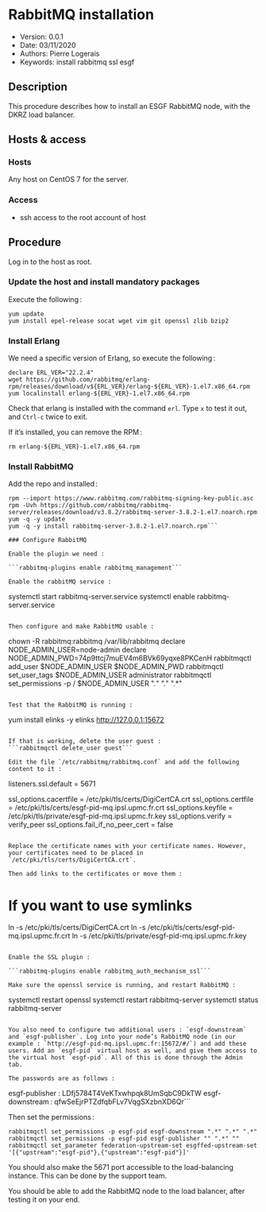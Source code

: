 RabbitMQ installation
=======================

* Version: 0.0.1
* Date: 03/11/2020
* Authors: Pierre Logerais
* Keywords: install rabbitmq ssl esgf

## Description

This procedure describes how to install an ESGF RabbitMQ node, with the DKRZ load balancer.

## Hosts & access

### Hosts

Any host on CentOS 7 for the server.

### Access

- ssh access to the root account of host

## Procedure

Log in to the host as root.

### Update the host and install mandatory packages

Execute the following :

```
yum update
yum install epel-release socat wget vim git openssl zlib bzip2
```

### Install Erlang

We need a specific version of Erlang, so execute the following :

```
declare ERL_VER="22.2.4"
wget https://github.com/rabbitmq/erlang-rpm/releases/download/v${ERL_VER}/erlang-${ERL_VER}-1.el7.x86_64.rpm
yum localinstall erlang-${ERL_VER}-1.el7.x86_64.rpm
```

Check that erlang is installed with the command `erl`. Type `x` to test it out, and `Ctrl-c` twice to exit.

If it’s installed, you can remove the RPM :

```rm erlang-${ERL_VER}-1.el7.x86_64.rpm```

### Install RabbitMQ

Add the repo and installed :

```
rpm --import https://www.rabbitmq.com/rabbitmq-signing-key-public.asc
rpm -Uvh https://github.com/rabbitmq/rabbitmq-server/releases/download/v3.8.2/rabbitmq-server-3.8.2-1.el7.noarch.rpm
yum -q -y update
yum -q -y install rabbitmq-server-3.8.2-1.el7.noarch.rpm```

### Configure RabbitMQ

Enable the plugin we need :

```rabbitmq-plugins enable rabbitmq_management```

Enable the rabbitMQ service :

```
systemctl start rabbitmq-server.service
systemctl enable rabbitmq-server.service
```

Then configure and make RabbitMQ usable :

```
chown -R rabbitmq:rabbitmq /var/lib/rabbitmq
declare NODE_ADMIN_USER=node-admin
declare NODE_ADMIN_PWD=74p9ttcj7muEV4m6BVk69yqxe8PKCenH
rabbitmqctl add_user $NODE_ADMIN_USER $NODE_ADMIN_PWD
rabbitmqctl set_user_tags $NODE_ADMIN_USER administrator
rabbitmqctl set_permissions -p / $NODE_ADMIN_USER ".*" ".*" ".*"
```

Test that the RabbitMQ is running :
```
yum install elinks -y
elinks http://127.0.0.1:15672
```

If that is working, delete the user guest :
```rabbitmqctl delete_user guest```

Edit the file `/etc/rabbitmq/rabbitmq.conf` and add the following content to it :

```
listeners.ssl.default = 5671

ssl_options.cacertfile = /etc/pki/tls/certs/DigiCertCA.crt
ssl_options.certfile   = /etc/pki/tls/certs/esgf-pid-mq.ipsl.upmc.fr.crt
ssl_options.keyfile    = /etc/pki/tls/private/esgf-pid-mq.ipsl.upmc.fr.key
ssl_options.verify     = verify_peer
ssl_options.fail_if_no_peer_cert = false
```

Replace the certificate names with your certificate names. However, your certificates need to be placed in `/etc/pki/tls/certs/DigiCertCA.crt`.

Then add links to the certificates or move them :

```
# If you want to use symlinks
ln -s <path to your CA> /etc/pki/tls/certs/DigiCertCA.crt
ln -s <path to your crt> /etc/pki/tls/certs/esgf-pid-mq.ipsl.upmc.fr.crt
ln -s <path to your key> /etc/pki/tls/private/esgf-pid-mq.ipsl.upmc.fr.key
```

Enable the SSL plugin :

```rabbitmq-plugins enable rabbitmq_auth_mechanism_ssl```

Make sure the openssl service is running, and restart RabbitMQ :

```
systemctl restart openssl
systemctl restart rabbitmq-server
systemctl status rabbitmq-server
```

You also need to configure two additional users : `esgf-downstream` and `esgf-publisher`. Log into your node’s RabbitMQ node (in our example : `http://esgf-pid-mq.ipsl.upmc.fr:15672/#/`) and add these users. Add an `esgf-pid` virtual host as well, and give them access to the virtual host `esgf-pid`. All of this is done through the Admin tab. 

The passwords are as follows :

```
esgf-publisher : LDfj5784T4VeKTxwhpqk8UmSqbC9DkTW
esgf-downstream : qfwSeEjrPTZdfqbFLv7VqgSXzbnXD6Qr```


Then set the permissions :

```
rabbitmqctl set_permissions -p esgf-pid esgf-downstream ".*" ".*" ".*"
rabbitmqctl set_permissions -p esgf-pid esgf-publisher "" ".*" ""
rabbitmqctl set_parameter federation-upstream-set esgffed-upstream-set '[{"upstream":"esgf-pid"},{"upstream":"esgf-pid"}]'
```

You should also make the 5671 port accessible to the load-balancing instance. This can be done by the support team.

You should be able to add the RabbitMQ node to the load balancer, after testing it on your end.


